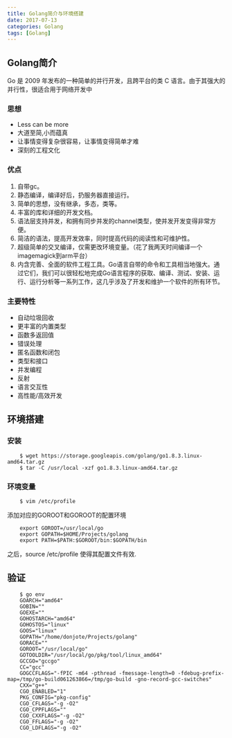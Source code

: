 ```yaml
---
title: Golang简介与环境搭建
date: 2017-07-13
categories: Golang
tags: [Golang]
---
```

## Golang简介
Go 是 2009 年发布的一种简单的并行开发，且跨平台的类 C 语言。由于其强大的并行性，很适合用于网络开发中
### 思想
+ Less can be more
+ 大道至简,小而蕴真
+ 让事情变得复杂很容易，让事情变得简单才难
+ 深刻的工程文化
### 优点
1. 自带gc。
2. 静态编译，编译好后，扔服务器直接运行。
3. 简单的思想，没有继承，多态，类等。
4. 丰富的库和详细的开发文档。
5. 语法层支持并发，和拥有同步并发的channel类型，使并发开发变得非常方便。
6. 简洁的语法，提高开发效率，同时提高代码的阅读性和可维护性。
7. 超级简单的交叉编译，仅需更改环境变量。（花了我两天时间编译一个imagemagick到arm平台）
8. 内含完善、全面的软件工程工具。Go语言自带的命令和工具相当地强大。通过它们，我们可以很轻松地完成Go语言程序的获取、编译、测试、安装、运行、运行分析等一系列工作，这几乎涉及了开发和维护一个软件的所有环节。
### 主要特性
+ 自动垃圾回收
+ 更丰富的内置类型
+ 函数多返回值
+ 错误处理
+ 匿名函数和闭包
+ 类型和接口
+ 并发编程
+ 反射
+ 语言交互性
+ 高性能/高效开发

## 环境搭建
### 安装
```   
    $ wget https://storage.googleapis.com/golang/go1.8.3.linux-amd64.tar.gz
    $ tar -C /usr/local -xzf go1.8.3.linux-amd64.tar.gz  
```
### 环境变量
```
    $ vim /etc/profile
```
添加对应的GOROOT和GOROOT的配置环境
```
    export GOROOT=/usr/local/go
    export GOPATH=$HOME/Projects/golang
    export PATH=$PATH:$GOROOT/bin:$GOPATH/bin
```
之后，source /etc/profile 使得其配置文件有效.

## 验证
``` 
    $ go env
    GOARCH="amd64"
    GOBIN=""
    GOEXE=""
    GOHOSTARCH="amd64"
    GOHOSTOS="linux"
    GOOS="linux"
    GOPATH="/home/donjote/Projects/golang"
    GORACE=""
    GOROOT="/usr/local/go"
    GOTOOLDIR="/usr/local/go/pkg/tool/linux_amd64"
    GCCGO="gccgo"
    CC="gcc"
    GOGCCFLAGS="-fPIC -m64 -pthread -fmessage-length=0 -fdebug-prefix-map=/tmp/go-build061263866=/tmp/go-build -gno-record-gcc-switches"
    CXX="g++"
    CGO_ENABLED="1"
    PKG_CONFIG="pkg-config"
    CGO_CFLAGS="-g -O2"
    CGO_CPPFLAGS=""
    CGO_CXXFLAGS="-g -O2"
    CGO_FFLAGS="-g -O2"
    CGO_LDFLAGS="-g -O2"
```